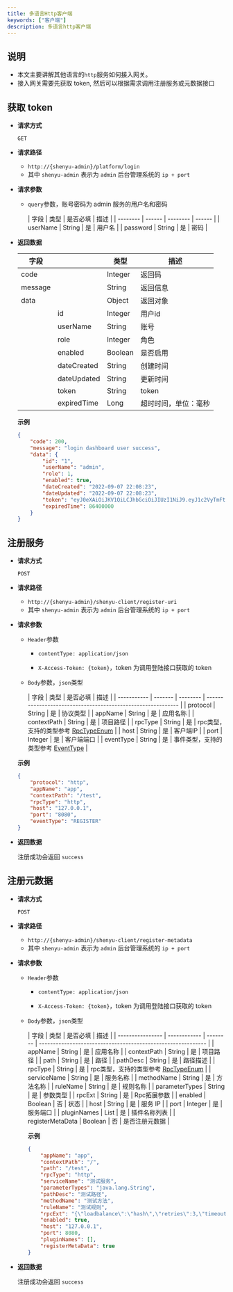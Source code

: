 ```yaml
---
title: 多语言Http客户端
keywords: ["客户端"]
description: 多语言http客户端
---
```


## 说明

* 本文主要讲解其他语言的`http`服务如何接入网关。
* 接入网关需要先获取 token, 然后可以根据需求调用注册服务或元数据接口



## 获取 token

- **请求方式**

  `GET`

- **请求路径**
    - `http://{shenyu-admin}/platform/login`
    - 其中 `shenyu-admin` 表示为 `admin` 后台管理系统的 `ip + port`


- **请求参数**

    - `query`参数，账号密码为 admin 服务的用户名和密码

      | 字段     | 类型   | 是否必填 | 描述   |
           | -------- | ------ | -------- | ------ |
      | userName | String | 是       | 用户名 |
      | password | String | 是       | 密码   |

- **返回数据**

  | 字段    |             | 类型    | 描述                 |
    | ------- | ----------- | ------- | -------------------- |
  | code    |             | Integer | 返回码               |
  | message |             | String  | 返回信息             |
  | data    |             | Object  | 返回对象             |
  |         | id          | Integer | 用户id               |
  |         | userName    | String  | 账号                 |
  |         | role        | Integer | 角色                 |
  |         | enabled     | Boolean | 是否启用             |
  |         | dateCreated | String  | 创建时间             |
  |         | dateUpdated | String  | 更新时间             |
  |         | token       | String  | token                |
  |         | expiredTime | Long    | 超时时间，单位：毫秒 |

  **示例**

    ```json
    {
        "code": 200,
        "message": "login dashboard user success",
        "data": {
            "id": "1",
            "userName": "admin",
            "role": 1,
            "enabled": true,
            "dateCreated": "2022-09-07 22:08:23",
            "dateUpdated": "2022-09-07 22:08:23",
            "token": "eyJ0eXAiOiJKV1QiLCJhbGciOiJIUzI1NiJ9.eyJ1c2VyTmFtZSI6ImFkbWluIiwiZXhwIjoxNjYyNjQ2MzU5fQ.WBXBgCcGsnnC00pRbDOtqCVoAaZr8MKH6WE6kY-NGaI",
            "expiredTime": 86400000
        }
    }
    ```

## 注册服务

- **请求方式**

  `POST`

- **请求路径**
    - `http://{shenyu-admin}/shenyu-client/register-uri`
    - 其中 `shenyu-admin` 表示为 `admin` 后台管理系统的 `ip + port`


- **请求参数**

    - `Header`参数

        - `contentType: application/json`

        - `X-Access-Token: {token}`，token 为调用登陆接口获取的 token

    - `Body`参数，`json`类型

      | 字段        | 类型    | 是否必填 | 描述                                                         |
            | ----------- | ------- | -------- | ------------------------------------------------------------ |
      | protocol    | String  | 是       | 协议类型                                                     |
      | appName     | String  | 是       | 应用名称                                                     |
      | contextPath | String  | 是       | 项目路径                                                     |
      | rpcType     | String  | 是       | rpc类型，支持的类型参考 [RpcTypeEnum](https://github.com/apache/shenyu/blob/v2.4.2/shenyu-common/src/main/java/org/apache/shenyu/common/enums/RpcTypeEnum.java) |
      | host        | String  | 是       | 客户端IP                                                     |
      | port        | Integer | 是       | 客户端端口                                                   |
      | eventType   | String  | 是       | 事件类型，支持的类型参考 [EventType](https://github.com/apache/shenyu/blob/v2.4.2/shenyu-register-center/shenyu-register-common/src/main/java/org/apache/shenyu/register/common/enums/EventType.java) |

  **示例**

    ```json
    {
        "protocol": "http",
        "appName": "app",
        "contextPath": "/test",
        "rpcType": "http",
        "host": "127.0.0.1",
        "port": "8080",
        "eventType": "REGISTER"
    }
    ```

- **返回数据**

  注册成功会返回 `success`




## 注册元数据

- **请求方式**

  `POST`

- **请求路径**
    - `http://{shenyu-admin}/shenyu-client/register-metadata`
    - 其中 `shenyu-admin` 表示为 `admin` 后台管理系统的 `ip + port`

- **请求参数**
    - `Header`参数

        - `contentType: application/json`

        - `X-Access-Token: {token}`，token 为调用登陆接口获取的 token

    - `Body`参数，`json`类型

      | 字段             | 类型         | 是否必填 | 描述                                                         |
          | ---------------- | ------------ | -------- | ------------------------------------------------------------ |
      | appName          | String       | 是       | 应用名称                                                     |
      | contextPath      | String       | 是       | 项目路径                                                     |
      | path             | String       | 是       | 路径                                                         |
      | pathDesc         | String       | 是       | 路径描述                                                     |
      | rpcType          | String       | 是       | rpc类型，支持的类型参考 [RpcTypeEnum](https://github.com/apache/shenyu/blob/v2.4.2/shenyu-common/src/main/java/org/apache/shenyu/common/enums/RpcTypeEnum.java) |
      | serviceName      | String       | 是       | 服务名称                                                     |
      | methodName       | String       | 是       | 方法名称                                                     |
      | ruleName         | String       | 是       | 规则名称                                                     |
      | parameterTypes   | String       | 是       | 参数类型                                                     |
      | rpcExt           | String       | 是       | Rpc拓展参数                                                  |
      | enabled          | Boolean      | 否       | 状态                                                         |
      | host             | String       | 是       | 服务 IP                                                      |
      | port             | Integer      | 是       | 服务端口                                                     |
      | pluginNames      | List | 是       | 插件名称列表                                                 |
      | registerMetaData | Boolean      | 否       | 是否注册元数据                                               |

      **示例**

      ```json
      {
          "appName": "app",
          "contextPath": "/",
          "path": "/test",
          "rpcType": "http",
          "serviceName": "测试服务",
          "parameterTypes": "java.lang.String",
          "pathDesc": "测试路径",
          "methodName": "测试方法",
          "ruleName": "测试规则",
          "rpcExt": "{\"loadbalance\":\"hash\",\"retries\":3,\"timeout\":-1}",
          "enabled": true,
          "host": "127.0.0.1",
          "port": 8080,
          "pluginNames": [],
          "registerMetaData": true
      }
      ```

- **返回数据**

  注册成功会返回 `success`


